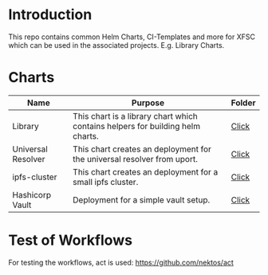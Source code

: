 # Introduction

This repo contains common Helm Charts, CI-Templates and more for XFSC which can be used in the associated projects. E.g. Library Charts.


# Charts

|Name|Purpose|Folder|
|----|-------|------|
|Library| This chart is a library chart which contains helpers for building helm charts.| [Click](/components/library/deployment/helm) |
|Universal Resolver| This chart creates an deployment for the universal resolver from uport.| [Click](/components/universalresolver/deployment/helm) |
|ipfs-cluster| This chart creates an deployment for a small ipfs cluster.| [Click](/components/ipfs-cluster/deployment/helm) |
|Hashicorp Vault| Deployment for a simple vault setup.| [Click](/components/hashicorp-vault/deployment/helm) |

# Test of Workflows

For testing the workflows, act is used: https://github.com/nektos/act